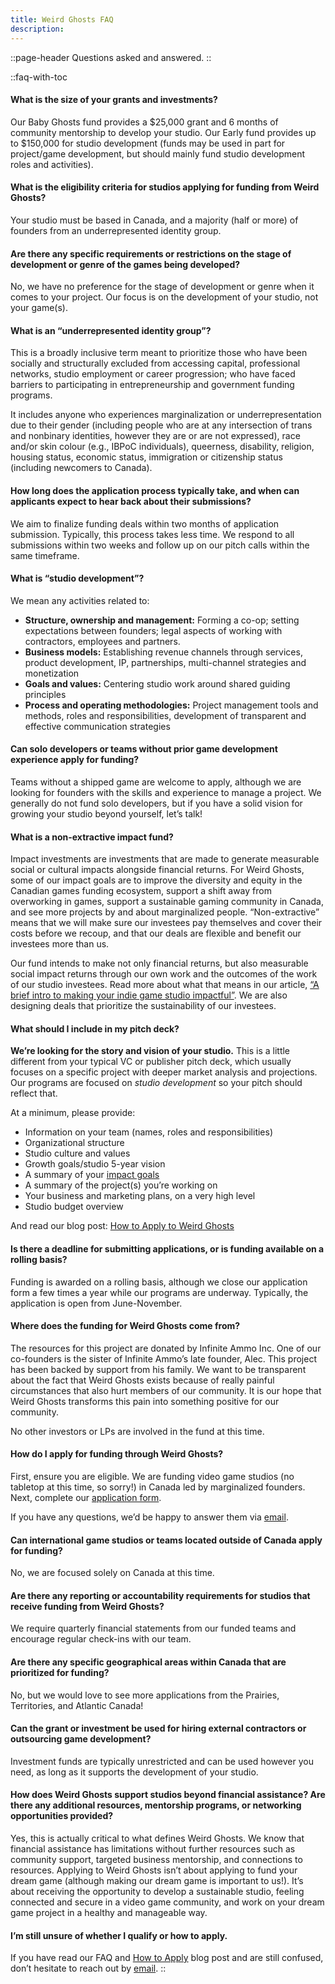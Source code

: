 ```yaml
---
title: Weird Ghosts FAQ
description:
---
```


::page-header
Questions asked and answered.
::

::faq-with-toc

#### What is the size of your grants and investments?

Our Baby Ghosts fund provides a $25,000 grant and 6 months of community mentorship to develop your studio. Our Early fund provides up to $150,000 for studio development (funds may be used in part for project/game development, but should mainly fund studio development roles and activities).

#### What is the eligibility criteria for studios applying for funding from Weird Ghosts?

Your studio must be based in Canada, and a majority (half or more) of founders from an underrepresented identity group.

#### Are there any specific requirements or restrictions on the stage of development or genre of the games being developed?

No, we have no preference for the stage of development or genre when it comes to your project. Our focus is on the development of your studio, not your game(s).

#### What is an “underrepresented identity group”?

This is a broadly inclusive term meant to prioritize those who have been socially and structurally excluded from accessing capital, professional networks, studio employment or career progression; who have faced barriers to participating in entrepreneurship and government funding programs.

It includes anyone who experiences marginalization or underrepresentation due to their gender (including people who are at any intersection of trans and nonbinary identities, however they are or are not expressed), race and/or skin colour (e.g., IBPoC individuals), queerness, disability, religion, housing status, economic status, immigration or citizenship status (including newcomers to Canada).

#### How long does the application process typically take, and when can applicants expect to hear back about their submissions?

We aim to finalize funding deals within two months of application submission. Typically, this process takes less time. We respond to all submissions within two weeks and follow up on our pitch calls within the same timeframe.

#### What is “studio development”?

We mean any activities related to:

- **Structure, ownership and management:** Forming a co-op; setting expectations between founders; legal aspects of working with contractors, employees and partners.
- **Business models:** Establishing revenue channels through services, product development, IP, partnerships, multi-channel strategies and monetization
- **Goals and values:** Centering studio work around shared guiding principles
- **Process and operating methodologies:** Project management tools and methods, roles and responsibilities, development of transparent and effective communication strategies

#### Can solo developers or teams without prior game development experience apply for funding?

Teams without a shipped game are welcome to apply, although we are looking for founders with the skills and experience to manage a project. We generally do not fund solo developers, but if you have a solid vision for growing your studio beyond yourself, let’s talk!

#### What is a non-extractive impact fund?

Impact investments are investments that are made to generate measurable social or cultural impacts alongside financial returns. For Weird Ghosts, some of our impact goals are to improve the diversity and equity in the Canadian games funding ecosystem, support a shift away from overworking in games, support a sustainable gaming community in Canada, and see more projects by and about marginalized people. “Non-extractive” means that we will make sure our investees pay themselves and cover their costs before we recoup, and that our deals are flexible and benefit our investees more than us.

Our fund intends to make not only financial returns, but also measurable social impact returns through our own work and the outcomes of the work of our studio investees. Read more about what that means in our article, [“A brief intro to making your indie game studio impactful”](https://weirdghosts.ca/blog/a-brief-intro-to-making-your-indie-game-studio-impactful/). We are also designing deals that prioritize the sustainability of our investees.

#### What should I include in my pitch deck?

**We’re looking for the story and vision of your studio.** This is a little different from your typical VC or publisher pitch deck, which usually focuses on a specific project with deeper market analysis and projections. Our programs are focused on *studio development* so your pitch should reflect that.

At a minimum, please provide:

- Information on your team (names, roles and responsibilities)
- Organizational structure
- Studio culture and values
- Growth goals/studio 5-year vision
- A summary of your [impact goals](https://weirdghosts.ca/blog/a-brief-intro-to-making-your-indie-game-studio-impactful/)
- A summary of the project(s) you’re working on
- Your business and marketing plans, on a very high level
- Studio budget overview

And read our blog post: [How to Apply to Weird Ghosts](https://weirdghosts.ca/blog/how-to-apply-to-weird-ghosts/)

#### Is there a deadline for submitting applications, or is funding available on a rolling basis?

Funding is awarded on a rolling basis, although we close our application form a few times a year while our programs are underway. Typically, the application is open from June-November.

#### Where does the funding for Weird Ghosts come from?

The resources for this project are donated by Infinite Ammo Inc. One of our co-founders is the sister of Infinite Ammo’s late founder, Alec. This project has been backed by support from his family. We want to be transparent about the fact that Weird Ghosts exists because of really painful circumstances that also hurt members of our community. It is our hope that Weird Ghosts transforms this pain into something positive for our community.

No other investors or LPs are involved in the fund at this time.

#### How do I apply for funding through Weird Ghosts?

First, ensure you are eligible. We are funding video game studios (no tabletop at this time, so sorry!) in Canada led by marginalized founders. Next, complete our [application form](https://weirdghosts.ca/apply).

If you have any questions, we’d be happy to answer them via [email](mailto:hello@weirdghosts.ca).

#### Can international game studios or teams located outside of Canada apply for funding?

No, we are focused solely on Canada at this time.

#### Are there any reporting or accountability requirements for studios that receive funding from Weird Ghosts?

We require quarterly financial statements from our funded teams and encourage regular check-ins with our team.

#### Are there any specific geographical areas within Canada that are prioritized for funding?

No, but we would love to see more applications from the Prairies, Territories, and Atlantic Canada!

#### Can the grant or investment be used for hiring external contractors or outsourcing game development?

Investment funds are typically unrestricted and can be used however you need, as long as it supports the development of your studio.

#### How does Weird Ghosts support studios beyond financial assistance? Are there any additional resources, mentorship programs, or networking opportunities provided?

Yes, this is actually critical to what defines Weird Ghosts. We know that financial assistance has limitations without further resources such as community support, targeted business mentorship, and connections to resources. Applying to Weird Ghosts isn’t about applying to fund your dream game (although making our dream game is important to us!). It’s about receiving the opportunity to develop a sustainable studio, feeling connected and secure in a video game community, and work on your dream game project in a healthy and manageable way.

#### I’m still unsure of whether I qualify or how to apply.

If you have read our FAQ and [How to Apply](https://weirdghosts.ca/blog/how-to-apply-to-weird-ghosts/) blog post and are still confused, don’t hesitate to reach out by [email](mailto:hello@weirdghosts.ca).
::
